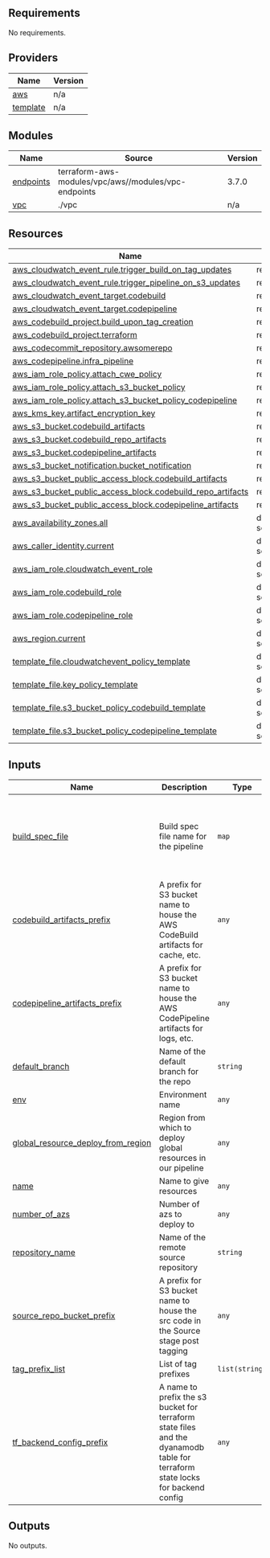 <!-- BEGIN_TF_DOCS -->
## Requirements

No requirements.

## Providers

| Name | Version |
|------|---------|
| <a name="provider_aws"></a> [aws](#provider\_aws) | n/a |
| <a name="provider_template"></a> [template](#provider\_template) | n/a |

## Modules

| Name | Source | Version |
|------|--------|---------|
| <a name="module_endpoints"></a> [endpoints](#module\_endpoints) | terraform-aws-modules/vpc/aws//modules/vpc-endpoints | 3.7.0 |
| <a name="module_vpc"></a> [vpc](#module\_vpc) | ./vpc | n/a |

## Resources

| Name | Type |
|------|------|
| [aws_cloudwatch_event_rule.trigger_build_on_tag_updates](https://registry.terraform.io/providers/hashicorp/aws/latest/docs/resources/cloudwatch_event_rule) | resource |
| [aws_cloudwatch_event_rule.trigger_pipeline_on_s3_updates](https://registry.terraform.io/providers/hashicorp/aws/latest/docs/resources/cloudwatch_event_rule) | resource |
| [aws_cloudwatch_event_target.codebuild](https://registry.terraform.io/providers/hashicorp/aws/latest/docs/resources/cloudwatch_event_target) | resource |
| [aws_cloudwatch_event_target.codepipeline](https://registry.terraform.io/providers/hashicorp/aws/latest/docs/resources/cloudwatch_event_target) | resource |
| [aws_codebuild_project.build_upon_tag_creation](https://registry.terraform.io/providers/hashicorp/aws/latest/docs/resources/codebuild_project) | resource |
| [aws_codebuild_project.terraform](https://registry.terraform.io/providers/hashicorp/aws/latest/docs/resources/codebuild_project) | resource |
| [aws_codecommit_repository.awsomerepo](https://registry.terraform.io/providers/hashicorp/aws/latest/docs/resources/codecommit_repository) | resource |
| [aws_codepipeline.infra_pipeline](https://registry.terraform.io/providers/hashicorp/aws/latest/docs/resources/codepipeline) | resource |
| [aws_iam_role_policy.attach_cwe_policy](https://registry.terraform.io/providers/hashicorp/aws/latest/docs/resources/iam_role_policy) | resource |
| [aws_iam_role_policy.attach_s3_bucket_policy](https://registry.terraform.io/providers/hashicorp/aws/latest/docs/resources/iam_role_policy) | resource |
| [aws_iam_role_policy.attach_s3_bucket_policy_codepipeline](https://registry.terraform.io/providers/hashicorp/aws/latest/docs/resources/iam_role_policy) | resource |
| [aws_kms_key.artifact_encryption_key](https://registry.terraform.io/providers/hashicorp/aws/latest/docs/resources/kms_key) | resource |
| [aws_s3_bucket.codebuild_artifacts](https://registry.terraform.io/providers/hashicorp/aws/latest/docs/resources/s3_bucket) | resource |
| [aws_s3_bucket.codebuild_repo_artifacts](https://registry.terraform.io/providers/hashicorp/aws/latest/docs/resources/s3_bucket) | resource |
| [aws_s3_bucket.codepipeline_artifacts](https://registry.terraform.io/providers/hashicorp/aws/latest/docs/resources/s3_bucket) | resource |
| [aws_s3_bucket_notification.bucket_notification](https://registry.terraform.io/providers/hashicorp/aws/latest/docs/resources/s3_bucket_notification) | resource |
| [aws_s3_bucket_public_access_block.codebuild_artifacts](https://registry.terraform.io/providers/hashicorp/aws/latest/docs/resources/s3_bucket_public_access_block) | resource |
| [aws_s3_bucket_public_access_block.codebuild_repo_artifacts](https://registry.terraform.io/providers/hashicorp/aws/latest/docs/resources/s3_bucket_public_access_block) | resource |
| [aws_s3_bucket_public_access_block.codepipeline_artifacts](https://registry.terraform.io/providers/hashicorp/aws/latest/docs/resources/s3_bucket_public_access_block) | resource |
| [aws_availability_zones.all](https://registry.terraform.io/providers/hashicorp/aws/latest/docs/data-sources/availability_zones) | data source |
| [aws_caller_identity.current](https://registry.terraform.io/providers/hashicorp/aws/latest/docs/data-sources/caller_identity) | data source |
| [aws_iam_role.cloudwatch_event_role](https://registry.terraform.io/providers/hashicorp/aws/latest/docs/data-sources/iam_role) | data source |
| [aws_iam_role.codebuild_role](https://registry.terraform.io/providers/hashicorp/aws/latest/docs/data-sources/iam_role) | data source |
| [aws_iam_role.codepipeline_role](https://registry.terraform.io/providers/hashicorp/aws/latest/docs/data-sources/iam_role) | data source |
| [aws_region.current](https://registry.terraform.io/providers/hashicorp/aws/latest/docs/data-sources/region) | data source |
| [template_file.cloudwatchevent_policy_template](https://registry.terraform.io/providers/hashicorp/template/latest/docs/data-sources/file) | data source |
| [template_file.key_policy_template](https://registry.terraform.io/providers/hashicorp/template/latest/docs/data-sources/file) | data source |
| [template_file.s3_bucket_policy_codebuild_template](https://registry.terraform.io/providers/hashicorp/template/latest/docs/data-sources/file) | data source |
| [template_file.s3_bucket_policy_codepipeline_template](https://registry.terraform.io/providers/hashicorp/template/latest/docs/data-sources/file) | data source |

## Inputs

| Name | Description | Type | Default | Required |
|------|-------------|------|---------|:--------:|
| <a name="input_build_spec_file"></a> [build\_spec\_file](#input\_build\_spec\_file) | Build spec file name for the pipeline | `map` | <pre>{<br>  "terraform_apply": "buildspec-terraform_apply.yml",<br>  "terraform_checkov": "buildspec-terraform_checkov.yml",<br>  "terraform_plan": "buildspec-terraform_plan.yml",<br>  "terraform_tflint": "buildspec-terraform_tflint.yml"<br>}</pre> | no |
| <a name="input_codebuild_artifacts_prefix"></a> [codebuild\_artifacts\_prefix](#input\_codebuild\_artifacts\_prefix) | A prefix for S3 bucket name to house the AWS CodeBuild artifacts for cache, etc. | `any` | n/a | yes |
| <a name="input_codepipeline_artifacts_prefix"></a> [codepipeline\_artifacts\_prefix](#input\_codepipeline\_artifacts\_prefix) | A prefix for S3 bucket name to house the AWS CodePipeline artifacts for logs, etc. | `any` | n/a | yes |
| <a name="input_default_branch"></a> [default\_branch](#input\_default\_branch) | Name of the default branch for the repo | `string` | `"main"` | no |
| <a name="input_env"></a> [env](#input\_env) | Environment name | `any` | n/a | yes |
| <a name="input_global_resource_deploy_from_region"></a> [global\_resource\_deploy\_from\_region](#input\_global\_resource\_deploy\_from\_region) | Region from which to deploy global resources in our pipeline | `any` | n/a | yes |
| <a name="input_name"></a> [name](#input\_name) | Name to give resources | `any` | n/a | yes |
| <a name="input_number_of_azs"></a> [number\_of\_azs](#input\_number\_of\_azs) | Number of azs to deploy to | `any` | n/a | yes |
| <a name="input_repository_name"></a> [repository\_name](#input\_repository\_name) | Name of the remote source repository | `string` | `"awsome-infra-project"` | no |
| <a name="input_source_repo_bucket_prefix"></a> [source\_repo\_bucket\_prefix](#input\_source\_repo\_bucket\_prefix) | A prefix for S3 bucket name to house the src code in the Source stage post tagging | `any` | n/a | yes |
| <a name="input_tag_prefix_list"></a> [tag\_prefix\_list](#input\_tag\_prefix\_list) | List of tag prefixes | `list(string)` | n/a | yes |
| <a name="input_tf_backend_config_prefix"></a> [tf\_backend\_config\_prefix](#input\_tf\_backend\_config\_prefix) | A name to prefix the s3 bucket for terraform state files and the dyanamodb table for terraform state locks for backend config | `any` | n/a | yes |

## Outputs

No outputs.
<!-- END_TF_DOCS -->